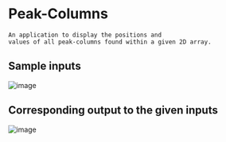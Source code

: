 # Peak-Columns

    An application to display the positions and 
    values of all peak-columns found within a given 2D array.

## Sample inputs
![image](https://github.com/user-attachments/assets/fee57d76-bed3-4477-9c03-64f8f6744e40)


## Corresponding output to the given inputs
![image](https://github.com/user-attachments/assets/ec4d4b95-c4cc-443a-a8d4-396190c0fc52)

